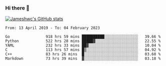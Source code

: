 ### Hi there 👋

[![Jameshwc's GitHub stats](https://github-readme-stats.vercel.app/api?username=jameshwc)](https://github.com/anuraghazra/github-readme-stats)

<!--START_SECTION:waka-->

```text
From: 13 April 2019 - To: 04 February 2023

Go                918 hrs 59 mins ██████████░░░░░░░░░░░░░░░   39.66 %
Python            522 hrs 28 mins █████▓░░░░░░░░░░░░░░░░░░░   22.55 %
YAML              232 hrs 33 mins ██▓░░░░░░░░░░░░░░░░░░░░░░   10.04 %
C                 113 hrs 57 mins █▒░░░░░░░░░░░░░░░░░░░░░░░   04.92 %
C++               83 hrs 26 mins  █░░░░░░░░░░░░░░░░░░░░░░░░   03.60 %
Markdown          73 hrs 39 mins  ▓░░░░░░░░░░░░░░░░░░░░░░░░   03.18 %
```

<!--END_SECTION:waka-->